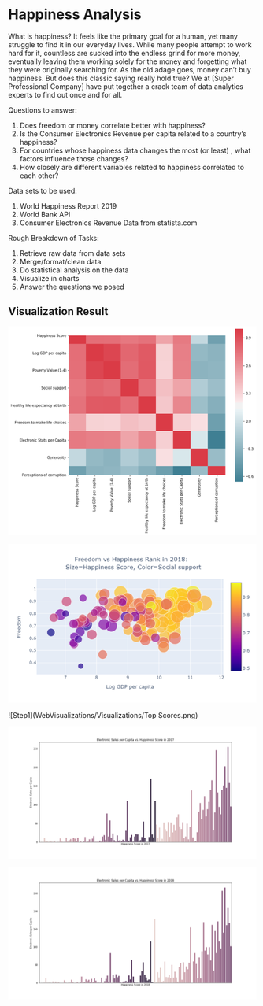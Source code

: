 # Happiness Analysis

What is happiness? It feels like the primary goal for a human, yet many struggle to find it in our everyday lives. While many people attempt to work hard for it, countless are sucked into the endless grind for more money, eventually leaving them working solely for the money and forgetting what they were originally searching for. As the old adage goes, money can’t buy happiness. But does this classic saying really hold true? We at [Super Professional Company] have put together a crack team of data analytics experts to find out once and for all.

Questions to answer:
1.	Does freedom or money correlate better with happiness?
2.	Is the Consumer Electronics Revenue per capita related to a country’s happiness?
3.	For countries whose happiness data changes the most (or least) , what factors influence those changes?
4.	How closely are different variables related to happiness correlated to each other?

Data sets to be used:
1.	World Happiness Report 2019
2.	World Bank API
3.	Consumer Electronics Revenue Data from statista.com

Rough Breakdown of Tasks:
1.	Retrieve raw data from data sets
2.	Merge/format/clean data
3.	Do statistical analysis on the data
4.	Visualize in charts
5.	Answer the questions we posed

## Visualization Result

![Step1](WebVisualizations/Visualizations/Correlations.png)

![Step1](WebVisualizations/Visualizations/MegaPlot.png)

![Step1](WebVisualizations/Visualizations/Top Scores.png)

![Step1](WebVisualizations/Visualizations/Elec_Sales_per_Cap_2017.png)

![Step1](WebVisualizations/Visualizations/Elec_Sales_per_Cap_2018.png)


